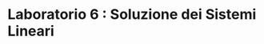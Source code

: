 # Laboratorio 6 : Soluzione dei Sistemi Lineari

<!---
In questo e nel prossimo laboratorio ci focalizzeremo sul problema di risolvere
un sistema lineare compatibile. Partiremo dal caso dei sistemi triangolari per
poi occuparci del caso generale tramite la fattorizzazione $PA = LU$ della
matrice dei coefficienti.

(condizionamento-spettrale)=
## Condizionamento di un sistema lineare

Ricordiamo che il **numero di condizionamento** associato all'equazione lineare
$A \mathbf{x} = \mathbf{b}$ fornisce un limite sulla precisione della soluzione
$\mathbf{x}$ dopo che un qualunque algoritmo sarà stato applicato per la
sua approssimazione ed in maniera indipendente dalla precisione *floating point*
usata.

:::{margin} Norma di una matrice
Ricordiamo che una norma sullo spazio vettoriale $K^{m\times n}$ delle matrici
a elementi nel campo $K$ è una funzione
```{math}
\| \cdot \|:K^{m \times n} \mapsto \mathbb{R}^{+}
```
tale che per ogni coppia di matrici $A$ e $B$ e per ogni scalare $\lambda \in K$ si verifica:

- ${\displaystyle \|A\|=0}$ se e solo se ${\displaystyle A=0}$,
- ${\displaystyle \|\lambda A\|=|\lambda |\|A\|}$.
- ${\displaystyle \|A+B\|\leq \|A\|+\|B\|}$.

Se è data una norma sullo spazio vettoriale $K^n$, si può costruire una **norma indotta**
sullo spazio delle matrici in $K^{n \times n}$ considerando
```{math}
\|A\| = \sup_{x \neq \mathbf{0}} \frac{\| A \mathbf{x} \|}{\|\mathbf{x}\|},
```
ovvero
```{math}
\|A\| = \sup_{\|x\|  = 1} \| A \mathbf{x} \|.
```
Nei casi speciali in cui la norma vettoriale sia la norma  ${\displaystyle p=1,2,\infty ,}$
la norma matriciale indotta può essere calcolata come
```{math}
{\displaystyle \|A\|_{1}=\max _{1\leq j\leq n}\sum _{i=1}^{m}|a_{ij}|,}
```
che è il massimo della somma dei valori assoluti delle colonne di $A$;
```{math}
{\displaystyle \|A\|_{\infty }=\max _{1\leq i\leq m}\sum _{j=1}^{n}|a_{ij}|,}
```
che è il massimo della somma dei valori assoluti delle righe di $A$;
```{math}
{\displaystyle \|A\|_{2}={\sqrt {\lambda _{\max }\left(A^{*}A\right)}}.}
```
che è detta **norma spettrale** della matrice ${\displaystyle A}$, ovver la
radice quadrata the più grande autovalore di ${\displaystyle A^{* }A}$,
dove $A^{* }$ denota la coniugata trasposta di $A$.
:::

Sia $\mathbf{e}$ l'errore commesso rispetto a $\mathbf{b}$, assumiamo che $A$ sia
non singolare, allora l'errore sulla soluzione $A^{-1} \mathbf{b}$ è dato da
$A^{-1} \mathbf{e}$. Allora il rapporto tra gli errori relativi è dato da
```{math}
\frac{\| A^{-1} \mathbf{e} \|}{\| A^{-1} \mathbf{b} \|} / \frac{\|\mathbf{e}\|}{\|\mathbf{b}\|} = \frac{\| A^{-1}\mathbf{e}\|}{\|\mathbf{e}\|} \frac{\|\mathbf{b}\|}{\|A^{-1}\mathbf{b}\|},
```
per cui possiamo esibire la limitazione per il termine destro come
```{math}
:label: bound
\frac{\| A^{-1}\mathbf{e}\|}{\|\mathbf{e}\|} \frac{\|\mathbf{b}\|}{\|A^{-1}\mathbf{b}\|} \leq & \max_{\mathbf{e},\mathbf{b} \neq 0} \left\lbrace \frac{\| A^{-1}\mathbf{e}\|}{\|\mathbf{e}\|}, \frac{\|\mathbf{b}\|}{\|A^{-1}\mathbf{b}\|} \right\rbrace \\ = & \max_{\mathbf{e}\neq 0} \frac{\| A^{-1}\mathbf{e}\|}{\|\mathbf{e}\|} \max_{\mathbf{b}\neq 0} \frac{\|\mathbf{b}\|}{\|A^{-1}\mathbf{b}\|} \\
= & \max_{\mathbf{e}\neq 0} \frac{\| A^{-1}\mathbf{e}\|}{\|\mathbf{e}\|} \max_{\mathbf{b}\neq 0} \frac{\|A\mathbf{x}\|}{\|\mathbf{x}\|} \\
= & \| A^{-1} \| \|A \| \equiv \kappa(A) \geq \| A^{-1} A \| = 1.
```
Consideriamo ora il seguente esempio artificiale
```{math}
A \mathbf{x} = \begin{bmatrix}
4.1 & 2.8 \\
9.7 & 6.6
\end{bmatrix}  \begin{bmatrix}
x_1 \\ x_2
\end{bmatrix} = \begin{bmatrix}
4.1 \\ 9.7
\end{bmatrix}
```
Proviamo a risolvere direttamente con MATLAB il sistema lineare
```matlab
A = [4.1 2.8; 9.7 6.6];
b = A(:,1);
x = A\b
```
da cui otteniamo come risposta:
```
x =

   1.000000000000002
  -0.000000000000003
```
Ritracciamo i passi del bound sul termine noto, per cui introduciamo una
perturbazione di $0.01$ sulla prima componente di $\mathbf{b}$ e paragoniamo le
due soluzioni
```matlab
b2 = [4.11; 9.7];
x2 = A\b2
```
da cui otteniamo
```
x2 =

   0.339999999999957
   0.970000000000064
```

Andiamo ora a verificare la limitazione che abbiamo mostrato in termini del
numero di condizionamento. A questo scopo facciamo uso del comando `cond`
```
cond   Condition number with respect to inversion.
   cond(X) returns the 2-norm condition number (the ratio of the
   largest singular value of X to the smallest).  Large condition
   numbers indicate a nearly singular matrix.

   cond(X,P) returns the condition number of X in P-norm:

      NORM(X,P) * NORM(INV(X),P).

   where P = 1, 2, inf, or 'fro'.
```
:::{danger}
Il calcolo del numero di condizionamento per una matrice è bene che sia eseguito
tramite la funzione `cond`, la forma `NORM(X,P) * NORM(INV(X),P)` nella
documentazione è identificativa di ciò che stiamo calcolando, ma *non* è
rappresentativo del modo in cui è realmente calcolato.
:::

Calcoliamo quindi
```matlab
kappa = cond(A);
bound = kappa*norm(b-b2)/norm(b);
errore_relativo = norm(x-x2)/norm(x);
```
e osserviamo che
```
bound =

   1.54117722269025
errore_relativo =

  1.173243367763135
```
che quindi ci mostra che l'errore che abbiamo commesso è abbastanza vicino
alla limitazione data dalla {eq}`bound`.

:::{warning}
Per matrici di grandi dimensioni la funzione `cond` può risultare estremamente
lenta o andare **out of memory**. Per questo motivo sono disponibili altre
due funzioni chiamate `rcond` e `condest`.

La funzione `rcond(A)` calcola il reciproco di `cond(A,1)`, per cui più questo è
vicino a $0$ più la matrice è *malcondizionata*, più questo è vicino a $1$ più
la matrice è *ben condizionata*. Questa funzione si basa sulla libreria [LAPACK](http://www.netlib.org/lapack/).
Questa è una libreria di software in Fortran 90 che produce le implementazioni
standard delle operazioni dell'algebra lineare per matrici dense.

La funzione `condest` calcola un limite inferiore per il numero di condizionamento
in norma $1$ di una matrice quadrata $A$. Informazioni sull'algoritmo applicato
per ottenere questa approssimazione si trovano in {cite:p}`MR740850` e {cite:p}`MR1780268`.
:::

## Soluzione dei sistemi triangolari

I sistemi triangolari giocano un ruolo fondamentale nei calcoli matriciali.
Molti metodi sono costruiti sull'idea di ridurre un problema alla soluzione di uno o più sistemi triangolari, questo include praticamente tutti i **metodi diretti** per la risoluzione di sistemi lineari.

Sui **computer seriali** i sistemi triangolari sono universalmente risolti dagli algoritmi standard di sostituzione in avanti e all'indietro. Sulle **macchine
parallele** la situazione è sensibilmente più varia, ma questo trascende gli
obiettivi di questo corso.

Due funzioni utili per lavorare con i sisistemi triangolari sono le funzioni
`triu` e `tril`. Dal loro `help`:
```
tril Extract lower triangular part.
   tril(X) is the lower triangular part of X.
   tril(X,K) is the elements on and below the K-th diagonal
   of X .  K = 0 is the main diagonal, K > 0 is above the
   main diagonal and K < 0 is below the main diagonal.
```
ed analogamente per `triu`:
```
triu Extract upper triangular part.
   triu(X) is the upper triangular part of X.
   triu(X,K) is the elements on and above the K-th diagonal of
   X.  K = 0 is the main diagonal, K > 0 is above the main
   diagonal and K < 0 is below the main diagonal.
```
Possiamo usarle per costruire sistemi triangolari a partire da sistemi densi.

(forwardandbacwardsolve)=
## Sostituzione in avanti e all'indietro

Chiamiamo di nuovo $L$ una matrice triangolare inferiore, vogliamo risolvere un sistema della forma:
```{math}
L \mathbf{x} = \mathbf{b},
```
che possiamo riscrivere in forma estesa come:
```{math}
\begin{bmatrix}
l_{1,1} & 0       & 0      & \cdots & 0 \\
l_{2,1} & l_{2,2} & 0      & \cdots & 0 \\
\vdots  & \ddots  & \ddots & \ddots & \vdots \\
l_{n-1,1} & l_{n-1,2} & \cdots & l_{n-1,n} & 0 \\
l_{n,1} & l_{n,2} & \cdots & \cdots & l_{n,n}  \\
\end{bmatrix} \begin{bmatrix}
x_1 \\
x_2 \\
\vdots \\
x_{n-1}\\
x_n
\end{bmatrix}
= \begin{bmatrix}
b_1 \\
b_2 \\
\vdots \\
b_{n-1} \\
b_n
\end{bmatrix}
```
Da cui è facile ricavare che la componente $i$ma della soluzione è
```{math}
x_i = \frac{1}{l_{i,i}} \left( b_i - \sum_{j=1}^{i-1} l_{i,j} x_j \right), \qquad i=1,\ldots,n.
```

:::{admonition} Esercizio 1
Si scriva una *function* che implementa il metodo di sostituzione in avanti con
il seguente prototipo.
```matlab
function [x] = forwardsolve(A,b)
%FORWARDSOLVE Se A è una matrice triangolare inferiore risolve sistema
%Ax=b tramite metodo di sostituzione in avanti.
%   Input:
%   A = matrice triangolare inferiore
%   b = vettore del termine note
%   Output:
%   x = vettore della soluzione

end
```
Si presti attenzione:
- Alla verifica degli *input*, il sistema **deve** essere triangolare basso e
quadrato;
- Ad utilizzare le **operazioni vettorizzate** di MATLAB, ovvero si ragioni su
come evitare di usare un ciclo `for` per effettuare la somma che compare
nella formula di soluzione.

Si può testare il codice con il seguente problema:
```matlab
%% Sostituzione in avanti
n = 10;
A = tril(ones(n,n));
b = (1:n).';
x = forwardsolve(A,b);

fprintf("Avanti: Errore sulla soluzione è: %1.2e\n",norm(A*x-b));
```
:::

Chiamiamo di nuovo $U$ una matrice triangolare superiore, vogliamo risolvere un sistema della forma:
```{math}
U \mathbf{x} = \mathbf{b},
```
che possiamo riscrivere in forma estesa come:
```{math}
\begin{bmatrix}
u_{1,1} & u_{1,2} & \cdots & \cdots & u_{1,n}  \\
0 & u_{2,2} & u_{2,3} & \cdots & u_{2,n} \\
\vdots  & \ddots  & \ddots & \ddots & \vdots \\
0      & \cdots & 0 & u_{n-1,n-1} & u_{n-1,n}  \\
0       & 0      & \cdots & 0 & u_{n,n} \\
\end{bmatrix} \begin{bmatrix}
x_1 \\
x_2 \\
\vdots \\
x_{n-1}\\
x_n
\end{bmatrix}
= \begin{bmatrix}
b_1 \\
b_2 \\
\vdots \\
b_{n-1} \\
b_n
\end{bmatrix}
```
Da cui di nuovo ricaviamo facilmente la componente $i$ma della soluzione come:
```{math}
x_i = \frac{1}{u_{i,i}} \left( b_i - \sum_{j=i+1}^{n} u_{i,j} x_j \right), \qquad i=n,n-1,\ldots,1.
```

:::{admonition} Esercizio 2
Si scriva una *function* che implementa il metodo di sostituzione all'indietro con
il seguente prototipo.
```matlab
function [x] = backwardsolve(A,b)
%BACKWARDSOLVE Se A è una matrice triangolare superiore risolve sistema
%Ax=b tramite metodo di sostituzione all'indietro.
%   Input:
%   A = matrice triangolare inferiore
%   b = vettore del termine note
%   Output:
%   x = vettore della soluzione

end
```
Si presti attenzione:
- Alla verifica degli *input*, il sistema **deve** essere triangolare alto e
quadrato;
- Ad utilizzare le **operazioni vettorizzate** di MATLAB, ovvero si ragioni su
come evitare di usare un ciclo `for` per effettuare la somma che compare
nella formula di soluzione.

Si può testare il codice con il seguente problema:
```matlab
%% Sostituzione all'indietro
n = 10;
A = triu(ones(n,n));
b = (1:n).';
x = backwardsolve(A,b);

fprintf("Indietro: Errore sulla soluzione è: %1.2e\n",norm(A*x-b));
```
:::

## Tempo di calcolo

Avete mostrato a lezione che il numero di operazioni necessario a risolvere un
sistema triangolare con l'algoritmo di sostituzione è un $O(n^2)$ per $n$ la
dimensione del sistema. Proviamo ad indagare come si comporta a questo riguardo
la nostra implementazione. Per farlo sfruttiamo i codici che abbiamo appena
scritto per la sostituzione _forward_ o _backward_ e le funzioni `tic` e `toc`
che abbiamo menzionato nel {ref}`laboratorio3`.
```matlab
sizes = floor(logspace(1,4,10));
times = zeros(size(sizes));
h = waitbar(0,"Calcolo in corso...");
for i=1:length(sizes)
    n = sizes(i);
    A = triu(ones(n,n));
    b = (1:n).';
    tic;
    x = backwardsolve(A,b); % Allo stesso modo con forwardsolve
    times(i) = toc;
    waitbar(i/length(sizes));
end
```
Ora che abbiamo i tempi possiamo visualizzare quello che abbiamo ottenuto
sfruttando alcune funzioni di MATLAB. Poiché sappiamo che il numero di
operazioni è una funzione che scala come un $O(n^2)$ possiamo assumere in
prima approssimazione che anche il tempo si comporti allo stesso modo.
Cerchiamo dunque di *fittare* un polinomio di secondo grado ai nostri dati:
```matlab
[P,S] = polyfit(sizes,times,2);
```
Con la mia macchina, questa procedure mi restituisce il polinomio:
```{math}
p(x) = 0.000005682501880 x^2  -0.015569138451058 x + 3.230452264767748
```
insieme ad una struttura $S$ che contiene informazioni relative all'algoritmo
con cui questa procedura è stata eseguita. Possiamo usare tutto questo per
confrontare i valori del *fit* con quelli dei dati
```matlab
[y_fit,delta] = polyval(P,sizes,S);
plot(sizes,times,'o-',...
    sizes,y_fit,'--',...
    sizes,y_fit+2*delta,'m--',sizes,y_fit-2*delta,'m--',...
    'Linewidth',2);
xlabel('Dimensione del sistema')
ylabel('Tempo di calcolo (s)')
legend({'Tempo misurato','Stima asintotica','Intervallo di Confidenza'},...
    'FontSize',14,'Location','northwest');
```
dove abbiamo stampato sia il tempo misurato, sia il *fit* con il suo
*intervallo di confidenza* entro il 95%. Dalla {numref}`triangularsolvetime`
vediamo che la predizione quadratica è piuttosto efficace.
```{figure} ./images/triangulartime.png
:name: triangularsolvetime

Tempo di calcolo come un $O(n^2)$ della dimensione.
```

## Esercizi

:::{admonition} Esercizio 3: Numeri di Bernoulli

Consideriamo le condizioni
```{math}
B(x+1) - B(x) = n x^{n-1}, \quad \int_{0}^{1} B(x)\,{\rm d}x, \quad B(x)\, \text{polinomio}.
```
Queste definiscono in maniera unica la funzione $B(x)$. Se assumiamo che il grado
del polinomio monico $B(x)$ sia $n$ abbiamo così costruito i **polinomi di Bernoulli**. Si possono calcolare esattamente i primi polinomi come:
```{math}
B_0(x) = 1, \quad B_1(x) = x - \frac{1}{2}, \quad B_2(x) = x(x-1)+\frac{1}{6}, \quad B_3(x) = x(x-\frac{1}{2})(x-1), \ldots
```
Si può dimostrare che i polinomi di Bernoulli definiscono i coefficienti della rappresentazione in serie di potenze di diverse funzioni, ad esepio:
```{math}
\frac{t e^{xt}}{e^t - 1} = \sum_{k=0}^{+\infty} \frac{B_n(x)}{n!}t^n.
```
In particolare, se scegliamo $x = 0$, abbiamo che
```{math}
:label: bernoulliexpansion
\frac{t}{e^t - 1} = -\frac{1}{2}t + \sum_{k=0}^{+\infty} \frac{B_{2k}(0)}{(2k)!}t^{2k}.
```
Facciamo ora la seguente manipolazione algebrica, moltiplichiamo l'equazione
a sinistra e a destra per $e^{t} - 1$, espandiamo $e^{t}$ con la sua serie
di potenze, e poniamo uguale a zero i coefficienti di $t^i$ sul lato destro.
Così otteniamo il seguente sistema di equazioni:
```{math}
- \frac{1}{2} j + \sum_{k=0}^{[\frac{j-1}{2}]} \binom{j}{2k} B_{2k}(0), \qquad j=2,3,4,\ldots
```
Da cui otteniamo, per gli $j$ pari, il seguente sistema di equazioni lineari
```{math}
\begin{bmatrix}
\binom{2}{0} \\
\binom{4}{0} & \binom{4}{2} \\
\binom{6}{0} & \binom{6}{2} & \binom{6}{4} \\
\binom{8}{0} & \binom{8}{2} & \binom{8}{4} & \binom{8}{6} \\
\vdots & \vdots & \vdots & \vdots & \ddots \\
\end{bmatrix}
\begin{bmatrix}
B_0(0)\\
B_2(0)\\
B_4(0)\\
B_6(0)\\
\vdots
\end{bmatrix}
= \begin{bmatrix}
1\\
2\\
3\\
4\\
\vdots
\end{bmatrix}.
```
1. Si implementi una funzione che dato un intero $k$ restituisca i numeri di
Bernoulli $\{B_{2j}(0)\}_{j=0}^{k}$ risolvendo questo sistema lineare.
2. Si usino i numeri così ottenuti per determinare lo sviluppo in {eq}`bernoulliexpansion` e disegnare
- le due funzioni una accanto all'altra,
- l'errore di approssimazione commesso in scala logaritmica.

Un prototipo della funzione è:
```matlab
function [Bk] = nbernoulli(k)
%BERNOULLI Produce i numeri di Bernoulli B_{2j}(0) per j=0,...,k risolvendo
%un sistema triangolare inferiore.
%   INPUT:
%   k =  Numero di termini (-1) da calcolare
%   OUTPUT:
%   Bk = Vettore di lunghezza k+1 che contiene i numeri richiesti
end
```

```{tip}
La funzione binomiale in MATLAB è implementata come `nchoosek`. Potete inoltre
confrontare i risultati ottenuti con la funzione nativa di MATLAB che calcola
i numeri di Bernoulli dal medesimo nome (`help bernoulli` per le informazioni).
```
:::
-->
